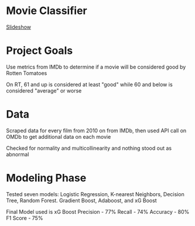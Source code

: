 # Movie Classifier

[Slideshow](https://docs.google.com/presentation/d/1sC_LHiYveaq3vvDj5L8S7d0OH5hgnVQEjt75xUpMHqg/edit?usp=sharing)

# Project Goals

  Use metrics from IMDb to determine if a movie will be considered good by Rotten Tomatoes
  
  On RT, 61 and up is considered at least "good" while 60 and below is considered "average" or worse
  
# Data

  Scraped data for every film from 2010 on from IMDb, then used API call on OMDb to get additional data on each movie
  
  Checked for normality and multicollinearity and nothing stood out as abnormal
  
# Modeling Phase

  Tested seven models: Logistic Regression, K-nearest Neighbors, Decision Tree, Random Forest. Gradient Boost, Adaboost, and xG Boost
  
  Final Model used is xG Boost
    Precision - 77%
    Recall - 74%
    Accuracy - 80%
    F1 Score - 75%
    
